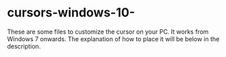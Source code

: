 # cursors-windows-10-
These are some files to customize the cursor on your PC. It works from Windows 7 onwards. The explanation of how to place it will be below in the description.

